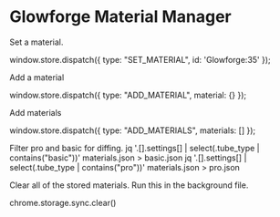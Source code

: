 # Glowforge Material Manager

Set a material.

window.store.dispatch({ type: "SET_MATERIAL", id: 'Glowforge:35' });

Add a material

window.store.dispatch({ type: "ADD_MATERIAL", material: {} });

Add materials

window.store.dispatch({ type: "ADD_MATERIALS", materials: [] });


Filter pro and basic for diffing.
jq '.[].settings[] | select(.tube_type | contains("basic"))' materials.json > basic.json
jq '.[].settings[] | select(.tube_type | contains("pro"))' materials.json > pro.json


Clear all of the stored materials. Run this in the background file.

chrome.storage.sync.clear()
